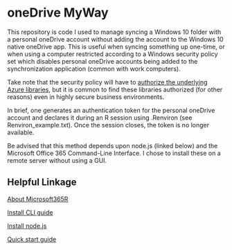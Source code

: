 # oneDrive MyWay

This repository is code I used to manage syncing a Windows 10 folder with a personal oneDrive account without adding the account to the Windows 10 native oneDrive app.  This is useful when syncing something up one-time, or when using a computer restricted according to a Windows security policy set which disables personal oneDrive accounts being added to the synchronization application (common with work computers).

Take note that the security policy will have to [authorize the underlying Azure libraries](https://github.com/Azure/Microsoft365R/blob/master/inst/app_registration.md), but it is common to find these libraries authorized (for other reasons) even in highly secure business environments.

In brief, one generates an authentication token for the personal oneDrive account and declares it during an R session using .Renviron (see Renviron_example.txt).  Once the session closes, the token is no longer available.

Be advised that this method depends upon node.js (linked below) and the Microsoft Office 365 Command-Line Interface.  I chose to install these on a remote server without using a GUI.

## Helpful Linkage

[About Microsoft365R](https://blog.revolutionanalytics.com/2021/02/microsoft365r.html)

[Install CLI guide](https://pnp.github.io/cli-microsoft365/user-guide/installing-cli/)

[Install node.js](https://nodejs.org/en/)

[Quick start guide](https://devblogs.microsoft.com/microsoft365dev/getting-started-office365-cli-powershell/)

